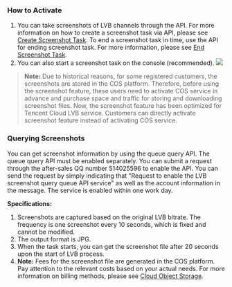 ### How to Activate
1. You can take screenshots of LVB channels through the API. For more information on how to create a screenshot task via API, please see [Create Screenshot Task](https://cloud.tencent.com/document/product/267/4726). To end a screenshot task in time, use the API for ending screenshot task. For more information, please see [End Screenshot Task](https://cloud.tencent.com/document/product/267/4727).
2. You can also start a screenshot task on the console (recommended).
![](//mc.qcloudimg.com/static/img/c5a1a995347bca1c46a2693e05a83772/image.png)

>**Note:**
Due to historical reasons, for some registered customers, the screenshots are stored in the COS platform. Therefore, before using the screenshot feature, these users need to activate COS service in advance and purchase space and traffic for storing and downloading screenshot files. Now, the screenshot feature has been optimized for Tencent Cloud LVB service. Customers can directly activate screenshot feature instead of activating COS service.

### Querying Screenshots
You can get screenshot information by using the queue query API. The queue query API must be enabled separately. You can submit a request through the after-sales QQ number 514025596 to enable the API. You can send the request by simply indicating that "Request to enable the LVB screenshot query queue API service" as well as the account information in the message. The service is enabled within one work day.

**Specifications:**
1. Screenshots are captured based on the original LVB bitrate. The frequency is one screenshot every 10 seconds, which is fixed and cannot be modified.
2. The output format is JPG.
3. When the task starts, you can get the screenshot file after 20 seconds upon the start of LVB process.
4. **Note:** Fees for the screenshot file are generated in the COS platform. Pay attention to the relevant costs based on your actual needs. For more information on billing methods, please see [Cloud Object Storage](http://cloud.tencent.com/product/cos.html).
